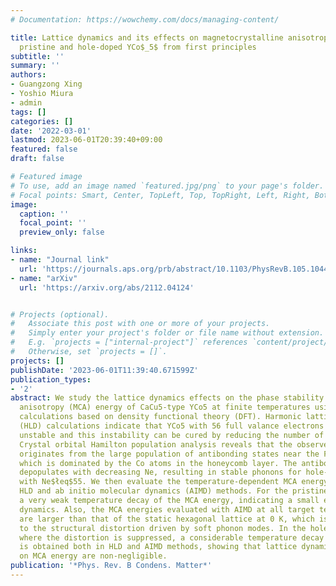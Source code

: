 ```yaml
---
# Documentation: https://wowchemy.com/docs/managing-content/

title: Lattice dynamics and its effects on magnetocrystalline anisotropy energy of
  pristine and hole-doped YCo$_5$ from first principles
subtitle: ''
summary: ''
authors:
- Guangzong Xing
- Yoshio Miura
- admin
tags: []
categories: []
date: '2022-03-01'
lastmod: 2023-06-01T20:39:40+09:00
featured: false
draft: false

# Featured image
# To use, add an image named `featured.jpg/png` to your page's folder.
# Focal points: Smart, Center, TopLeft, Top, TopRight, Left, Right, BottomLeft, Bottom, BottomRight.
image:
  caption: ''
  focal_point: ''
  preview_only: false

links:
- name: "Journal link"
  url: 'https://journals.aps.org/prb/abstract/10.1103/PhysRevB.105.104427'
- name: "arXiv"
  url: 'https://arxiv.org/abs/2112.04124'


# Projects (optional).
#   Associate this post with one or more of your projects.
#   Simply enter your project's folder or file name without extension.
#   E.g. `projects = ["internal-project"]` references `content/project/deep-learning/index.md`.
#   Otherwise, set `projects = []`.
projects: []
publishDate: '2023-06-01T11:39:40.671599Z'
publication_types:
- '2'
abstract: We study the lattice dynamics effects on the phase stability and magnetocrystalline
  anisotropy (MCA) energy of CaCu5-type YCo5 at finite temperatures using first-principles
  calculations based on density functional theory (DFT). Harmonic lattice dynamics
  (HLD) calculations indicate that YCo5 with 56 full valance electrons is dynamically
  unstable and this instability can be cured by reducing the number of electrons (Ne).
  Crystal orbital Hamilton population analysis reveals that the observed phonon instability
  originates from the large population of antibonding states near the Fermi level,
  which is dominated by the Co atoms in the honeycomb layer. The antibonding state
  depopulates with decreasing Ne, resulting in stable phonons for hole-doped YCo5
  with Ne$łeq$55. We then evaluate the temperature-dependent MCA energy using both
  HLD and ab initio molecular dynamics (AIMD) methods. For the pristine YCo5, we observe
  a very weak temperature decay of the MCA energy, indicating a small effect of lattice
  dynamics. Also, the MCA energies evaluated with AIMD at all target temperatures
  are larger than that of the static hexagonal lattice at 0 K, which is mainly attributed
  to the structural distortion driven by soft phonon modes. In the hole-doped YCo5,
  where the distortion is suppressed, a considerable temperature decay in MCA energy
  is obtained both in HLD and AIMD methods, showing that lattice dynamics effects
  on MCA energy are non-negligible.
publication: '*Phys. Rev. B Condens. Matter*'
---
```

